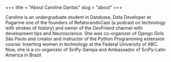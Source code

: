 +++
title = "About Caroline Dantas"
slug = "about"
+++

Caroline is an undergraduate student in Database, Data Developer at Pagarme one of the founders of RefatorandoCast (a podcast on technology with strokes of history) and owner of the DevFriend channel with development tips and Neuroscience. She was co-organizer of Django Girls São Paulo and creator and instructor of the Python Programming extension course: Inserting women in technology at the Federal University of ABC. Now, she is a co-organizer of SciPy-Sampa and Ambassador of SciPy-Latin America in Brazil